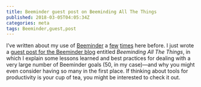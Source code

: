 ```yaml
---
title: Beeminder guest post on Beeminding All The Things
published: 2018-03-05T04:05:34Z
categories: meta
tags: Beeminder,guest,post
---
```


<p>I’ve written about my use of <a href="http://beeminder.com">Beeminder</a> a <a href="https://byorgey.wordpress.com/2013/04/16/beeminding-for-fun-and-profit/">few</a> <a href="https://byorgey.wordpress.com/2016/05/17/in-praise-of-beeminder/">times</a> here before. I just wrote a <a href="https://blog.beeminder.com/allthethings/">guest post for the Beeminder blog</a> entitled <em>Beeminding All The Things</em>, in which I explain some lessons learned and best practices for dealing with a very large number of Beeminder goals (50, in my case)—and why you might even consider having so many in the first place. If thinking about tools for productivity is your cup of tea, you might be interested to check it out.</p>

